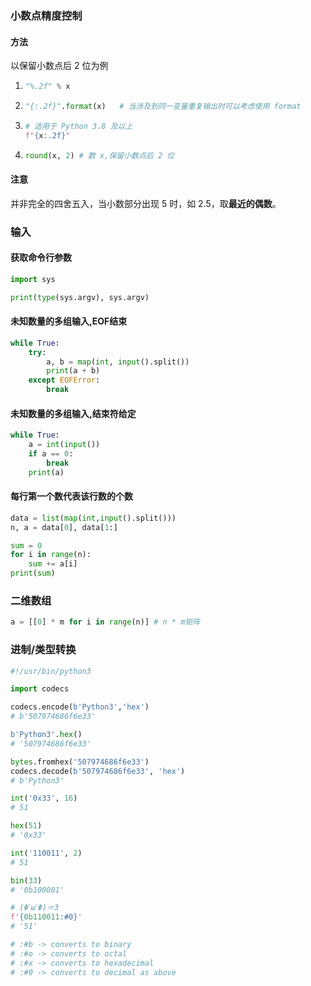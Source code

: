 ### 小数点精度控制

#### 方法

以保留小数点后 2 位为例

1. ```py
   "%.2f" % x
   ```
2. ```py
   "{:.2f}".format(x)   # 当涉及到同一变量重复输出时可以考虑使用 format
   ```
3. ```py
   # 适用于 Python 3.8 及以上
   f"{x:.2f}"
   ```
4. ```py
   round(x, 2) # 数 x,保留小数点后 2 位
   ```

#### 注意

并非完全的四舍五入，当小数部分出现 5 时，如 2.5，取**最近的偶数**。

### 输入

#### 获取命令行参数

```py
import sys

print(type(sys.argv), sys.argv)
```

#### 未知数量的多组输入,EOF结束

```py
while True:
    try:
        a, b = map(int, input().split())
        print(a + b)
    except EOFError:
        break
```

#### 未知数量的多组输入,结束符给定

```py
while True:
    a = int(input())
    if a == 0:
        break
    print(a)
```

#### 每行第一个数代表该行数的个数

```py
data = list(map(int,input().split()))
n, a = data[0], data[1:]

sum = 0
for i in range(n):
    sum += a[i]
print(sum)
```

### 二维数组

```py
a = [[0] * m for i in range(n)] # n * m矩阵
```

### 进制/类型转换

```py
#!/usr/bin/python3

import codecs

codecs.encode(b'Python3','hex')
# b'507974686f6e33'

b'Python3'.hex()
# '507974686f6e33'

bytes.fromhex('507974686f6e33')
codecs.decode(b'507974686f6e33', 'hex')
# b'Python3'

int('0x33', 16)
# 51

hex(51)
# '0x33'

int('110011', 2)
# 51

bin(33)
# '0b100001'

# (ΦˋωˊΦ)＝З
f'{0b110011:#0}'
# '51'

# :#b -> converts to binary
# :#o -> converts to octal
# :#x -> converts to hexadecimal 
# :#0 -> converts to decimal as above
```